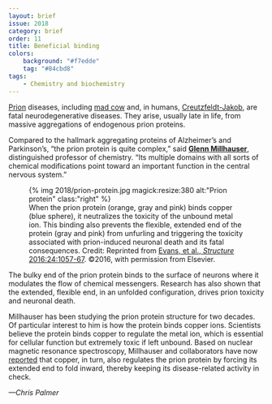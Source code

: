 ```yaml
---
layout: brief
issue: 2018
category: brief
order: 11
title: Beneficial binding
colors:
    background: "#f7edde"
    tag: "#84cbd8"
tags:
    - Chemistry and biochemistry 
---
```

[Prion](https://en.wikipedia.org/wiki/Prion) diseases, including [mad cow](https://www.cdc.gov/prions/bse/about.html) and, in humans, [Creutzfeldt-Jakob](https://www.ninds.nih.gov/Disorders/Patient-Caregiver-Education/Fact-Sheets/Creutzfeldt-Jakob-Disease-Fact-Sheet), are fatal neurodegenerative diseases. They arise, usually late in life, from massive aggregations of endogenous prion proteins.

Compared to the hallmark aggregating proteins of Alzheimer’s and Parkinson’s, “the prion protein is quite complex,” said [**Glenn Millhauser**](https://www.chemistry.ucsc.edu/faculty/singleton.php?singleton=true&cruz_id=glennm), distinguished professor of chemistry. “Its multiple domains with all sorts of chemical modifications point toward an important function in the central nervous system.”
<figure>
{% img 2018/prion-protein.jpg magick:resize:380 alt:"Prion protein" class:"right" %}
<figcaption>When the prion protein (orange, gray and pink) binds copper (blue sphere), it neutralizes the toxicity of the unbound metal ion. This binding also prevents the flexible, extended end of the protein (gray and pink) from unfurling and triggering the toxicity associated with prion-induced neuronal death and its fatal consequences. Credit: Reprinted from <a href="https://www.sciencedirect.com/science/article/pii/S0969212616300788?via%3Dihub">Evans, et al., <span style="font-style:italic;">Structure</span> 2016:24:1057-67</a>. ©2016, with permission from Elsevier.</figcaption>
</figure>
The bulky end of the prion protein binds to the surface of neurons where it modulates the flow of chemical messengers. Research has also shown that the extended, flexible end, in an unfolded configuration, drives prion toxicity and neuronal death.

Millhauser has been studying the prion protein structure for two decades. Of particular interest to him is how the protein binds copper ions. Scientists believe the protein binds copper to regulate the metal ion, which is essential for cellular function but extremely toxic if left unbound. Based on nuclear magnetic resonance spectroscopy, Millhauser and collaborators have now [reported](https://www.sciencedirect.com/science/article/pii/S0969212616300788?via%3Dihub) that copper, in turn, also regulates the prion protein by forcing its extended end to fold inward, thereby keeping its disease-related activity in check.

*—Chris Palmer*
